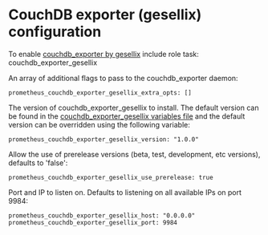 # CouchDB exporter (gesellix) configuration

To enable [couchdb_exporter by gesellix](https://github.com/gesellix/couchdb-prometheus-exporter) include role task: couchdb_exporter_gesellix

An array of additional flags to pass to the couchdb_exporter daemon:

    prometheus_couchdb_exporter_gesellix_extra_opts: []

The version of couchdb_exporter_gesellix to install. The default version can be found in the [couchdb_exporter_gesellix variables file](../vars/software/couchdb_exporter_gesellix.yml) and the default version can be overridden using the following variable:

    prometheus_couchdb_exporter_gesellix_version: "1.0.0"

Allow the use of prerelease versions (beta, test, development, etc versions), defaults to 'false':

    prometheus_couchdb_exporter_gesellix_use_prerelease: true

Port and IP to listen on. Defaults to listening on all available IPs on port 9984:

    prometheus_couchdb_exporter_gesellix_host: "0.0.0.0"
    prometheus_couchdb_exporter_gesellix_port: 9984

